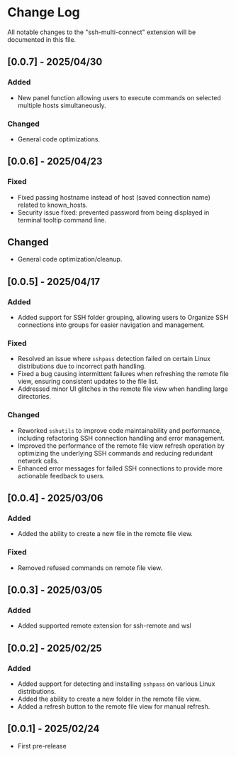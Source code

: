 # Change Log

All notable changes to the "ssh-multi-connect" extension will be documented in this file.

## [0.0.7] - 2025/04/30

### Added
- New panel function allowing users to execute commands on selected multiple hosts simultaneously.

### Changed
- General code optimizations.

## [0.0.6] - 2025/04/23

### Fixed
- Fixed passing hostname instead of host (saved connection name) related to known_hosts.
- Security issue fixed: prevented password from being displayed in terminal tooltip command line.

## Changed
- General code optimization/cleanup.

## [0.0.5] - 2025/04/17

### Added
- Added support for SSH folder grouping, allowing users to Organize SSH connections into groups for easier navigation and management.

### Fixed
- Resolved an issue where `sshpass` detection failed on certain Linux distributions due to incorrect path handling.
- Fixed a bug causing intermittent failures when refreshing the remote file view, ensuring consistent updates to the file list.
- Addressed minor UI glitches in the remote file view when handling large directories.

### Changed
- Reworked `sshutils` to improve code maintainability and performance, including refactoring SSH connection handling and error management.
- Improved the performance of the remote file view refresh operation by optimizing the underlying SSH commands and reducing redundant network calls.
- Enhanced error messages for failed SSH connections to provide more actionable feedback to users.

## [0.0.4] - 2025/03/06

### Added
- Added the ability to create a new file in the remote file view.

### Fixed
- Removed refused commands on remote file view.

## [0.0.3] - 2025/03/05

### Added
- Added supported remote extension for ssh-remote and wsl

## [0.0.2] - 2025/02/25

### Added
- Added support for detecting and installing `sshpass` on various Linux distributions.
- Added the ability to create a new folder in the remote file view.
- Added a refresh button to the remote file view for manual refresh.

## [0.0.1] - 2025/02/24

- First pre-release